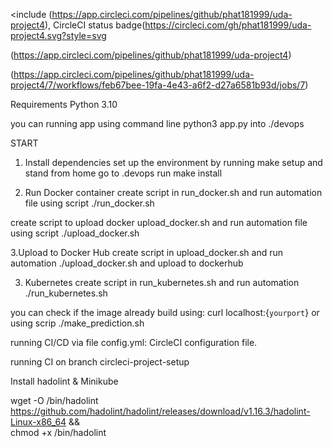 <include
(https://app.circleci.com/pipelines/github/phat181999/uda-project4),
CircleCI status badge(https://circleci.com/gh/phat181999/uda-project4.svg?style=svg

>

(https://app.circleci.com/pipelines/github/phat181999/uda-project4)

(https://app.circleci.com/pipelines/github/phat181999/uda-project4/7/workflows/feb67bee-19fa-4e43-a6f2-d27a6581b93d/jobs/7)

Requirements
Python 3.10

you can running app using command line python3 app.py into ./devops

START

1. Install dependencies
   set up the environment by running make setup and stand from home go to .devops
   run make install

2. Run Docker container
   create script in run_docker.sh and run automation file using script ./run_docker.sh

create script to upload docker upload_docker.sh and run automation file using script ./upload_docker.sh

3.Upload to Docker Hub
create script in upload_docker.sh and run automation ./upload_docker.sh
and upload to dockerhub

3. Kubernetes
   create script in run_kubernetes.sh and run automation ./run_kubernetes.sh

you can check if the image already build using: curl localhost:{`yourport`} or using scrip ./make_prediction.sh

running CI/CD via file config.yml: CircleCI configuration file.

running CI on branch circleci-project-setup

Install hadolint & Minikube

wget -O /bin/hadolint https://github.com/hadolint/hadolint/releases/download/v1.16.3/hadolint-Linux-x86_64 &&\
 chmod +x /bin/hadolint
